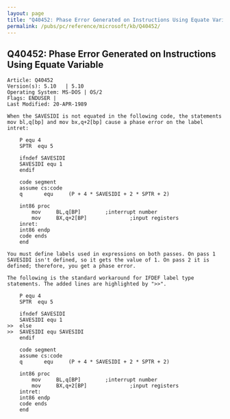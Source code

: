 ```yaml
---
layout: page
title: "Q40452: Phase Error Generated on Instructions Using Equate Variable"
permalink: /pubs/pc/reference/microsoft/kb/Q40452/
---
```


## Q40452: Phase Error Generated on Instructions Using Equate Variable

	Article: Q40452
	Version(s): 5.10   | 5.10
	Operating System: MS-DOS | OS/2
	Flags: ENDUSER |
	Last Modified: 20-APR-1989
	
	When the SAVESIDI is not equated in the following code, the statements
	mov bl,q[bp] and mov bx,q+2[bp] cause a phase error on the label
	intret:
	
	    P equ 4
	    SPTR  equ 5
	
	    ifndef SAVESIDI
	    SAVESIDI equ 1
	    endif
	
	    code segment
	    assume cs:code
	    q       equ     (P + 4 * SAVESIDI + 2 * SPTR + 2)
	
	    int86 proc
	        mov     BL,q[BP]        ;interrupt number
	        mov     BX,q+2[BP]              ;input registers
	    inret:
	    int86 endp
	    code ends
	    end
	
	You must define labels used in expressions on both passes. On pass 1
	SAVESIDI isn't defined, so it gets the value of 1. On pass 2 it is
	defined; therefore, you get a phase error.
	
	The following is the standard workaround for IFDEF label type
	statements. The added lines are highlighted by ">>".
	
	    P equ 4
	    SPTR  equ 5
	
	    ifndef SAVESIDI
	    SAVESIDI equ 1
	>>  else
	>>  SAVESIDI equ SAVESIDI
	    endif
	
	    code segment
	    assume cs:code
	    q       equ     (P + 4 * SAVESIDI + 2 * SPTR + 2)
	
	    int86 proc
	        mov     BL,q[BP]        ;interrupt number
	        mov     BX,q+2[BP]              ;input registers
	    intret:
	    int86 endp
	    code ends
	    end
